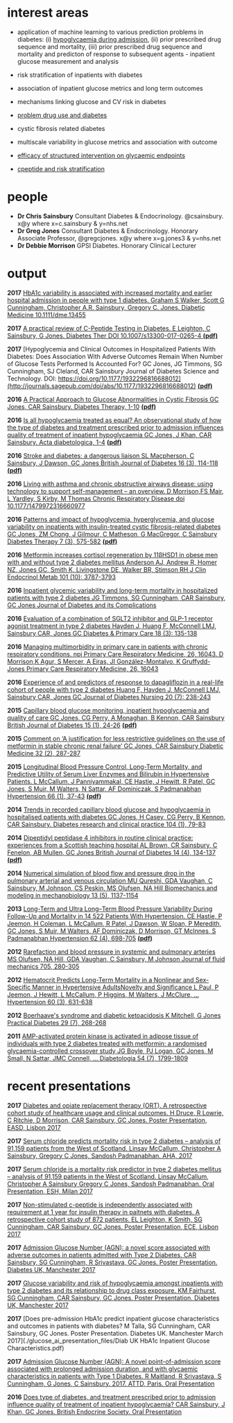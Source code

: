 # interest areas

- application of machine learning to various prediction problems in diabetes: (i) [hypoglycaemia during admission](https://github.com/csainsbury/machineLearning.hypoglycaemiaDuringAdmission), (ii) prior prescribed drug sequence and mortality, (iii) prior prescribed drug sequence and mortality and predicton of response to subsequent agents - inpatient glucose measurement and analysis

- risk stratification of inpatients with diabetes
- association of inpatient glucose metrics and long term outcomes
- mechanisms linking glucose and CV risk in diabetes
- [problem drug use and diabetes](https://github.com/csainsbury/problemDrugUse.diabetes)
- cystic fibrosis related diabetes
- multiscale variability in glucose metrics and association with outcome
- [efficacy of structured intervention on glycaemic endpoints](https://github.com/csainsbury/DICE)
- [cpeptide and risk stratification](https://github.com/csainsbury/cpeptide)

# people
- __Dr Chris Sainsbury__ Consultant Diabetes & Endocrinology. @csainsbury. x@y where x=c.sainsbury & y=nhs.net
- __Dr Greg Jones__ Consultant Diabetes & Endocrinology. Honorary Associate Professor, @gregcjones. x@y where x=g.jones3 & y=nhs.net
- __Dr Debbie Morrison__ GPSI Diabetes. Honorary Clinical Lecturer

# output
__2017__
[HbA1c variability is associated with increased mortality and earlier hospital admission in people with type 1 diabetes. Graham S Walker, Scott G Cunningham, Christopher A.R. Sainsbury, Gregory C. Jones. Diabetic Medicine 10.1111/dme.13455](http://onlinelibrary.wiley.com/doi/10.1111/dme.13455/full)

__2017__
[A practical review of C-Peptide Testing in Diabetes. E Leighton, C Sainsbury, G Jones. Diabetes Ther DOI 10.1007/s13300-017-0265-4 ](https://link.springer.com/article/10.1007%2Fs13300-017-0265-4)[__(pdf)__](http://rdcu.be/rSgE)

__2017__
[Hypoglycemia and Clinical Outcomes in Hospitalized Patients With Diabetes: Does Association With Adverse Outcomes Remain When Number of Glucose Tests Performed Is Accounted For?
GC Jones, JG Timmons, SG Cunningham, SJ Cleland, CAR Sainsbury
Journal of Diabetes Science and Technology. DOI: https://doi.org/10.1177/1932296816688012](http://journals.sagepub.com/doi/abs/10.1177/1932296816688012) [__(pdf)__](http://journals.sagepub.com/doi/pdf/10.1177/1932296816688012)

__2016__
[A Practical Approach to Glucose Abnormalities in Cystic Fibrosis
GC Jones, CAR Sainsbury. Diabetes Therapy, 1-10](https://link.springer.com/article/10.1007/s13300-016-0205-8) [__(pdf)__](https://link.springer.com/content/pdf/10.1007%2Fs13300-016-0205-8.pdf)

__2016__
[Is all hypoglycaemia treated as equal? An observational study of how the type of diabetes and treatment prescribed prior to admission influences quality of treatment of inpatient hypoglycaemia
GC Jones, J Khan, CAR Sainsbury. Acta diabetologica, 1-4](https://link.springer.com/article/10.1007/s00592-016-0940-3) [__(pdf)__](https://link.springer.com/content/pdf/10.1007%2Fs00592-016-0940-3.pdf)

__2016__
[Stroke and diabetes: a dangerous liaison
SL Macpherson, C Sainsbury, J Dawson, GC Jones
British Journal of Diabetes 16 (3), 114-118](http://bjdvd.co.uk/index.php/bjd/article/view/172) [__(pdf)__](http://bjdvd.co.uk/index.php/bjd/article/download/172/314)

__2016__
[Living with asthma and chronic obstructive airways disease: using technology to support self-management – an overview. D Morrison,FS Mair, L Yardley, S Kirby, M Thomas 
Chronic Respiratory Disease doi 10.1177/1479972316660977](http://journals.sagepub.com/doi/pdf/10.1177/1479972316660977)

__2016__
[Patterns and impact of hypoglycemia, hyperglycemia, and glucose variability on inpatients with insulin-treated cystic fibrosis-related diabetes
GC Jones, ZM Chong, J Gilmour, C Matheson, G MacGregor, C Sainsbury
Diabetes Therapy 7 (3), 575-582](http://link.springer.com/article/10.1007/s13300-016-0194-7) [__(pdf)__](https://link.springer.com/content/pdf/10.1007%2Fs13300-016-0194-7.pdf)

__2016__
[Metformin increases cortisol regeneration by 11βHSD1 in obese men with and without type 2 diabetes mellitus
Anderson AJ, Andrew R, Homer NZ, Jones GC, Smith K, Livingstone DE, Walker BR, Stimson RH
J Clin Endocrinol Metab 101 (10): 3787-3793](http://press.endocrine.org/doi/abs/10.1210/jc.2016-2069)

__2016__
[Inpatient glycemic variability and long-term mortality in hospitalized patients with type 2 diabetes
JG Timmons, SG Cunningham, CAR Sainsbury, GC Jones
Journal of Diabetes and its Complications](http://www.sciencedirect.com/science/article/pii/S1056872716302148)

__2016__
[Evaluation of a combination of SGLT2 inhibitor and GLP-1 receptor agonist treatment in type 2 diabetes
Hayden J, Huang F, McConnell LMJ, Sainsbury CAR, Jones GC
Diabetes & Primary Care 18 (3): 135-138](http://www.diabetesandprimarycare.co.uk/journal-content/view/evaluation-of-a-combination-of-sglt2-inhibitor-and-glp-1-receptor-agonist-treatment-in-type-2-diabetes)

__2016__
[Managing multimorbidity in primary care in patients with chronic respiratory conditions. npj Primary Care Respiratory Medicine, 26, 16043. 
D Morrison,K Agur, S Mercer, A Eiras, JI González-Montalvo, K Gruffydd-Jones
Primary Care Respiratory Medicine, 26, 16043](http://www.nature.com/articles/npjpcrm201643)

__2016__
[Experience of and predictors of response to dapagliflozin in a real-life cohort of people with type 2 diabetes 
Huang F, Hayden J, McConnell LMJ, Sainsbury CAR, Jones GC
Journal of Diabetes Nursing 20 (7): 238-243](http://www.thejournalofdiabetesnursing.co.uk/journal-content/view/experience-of-and-predictors-of-response-to-dapagliflozin-in-a-real-life-cohort-of-people-with-type-2-diabetes)

__2015__
[Capillary blood glucose monitoring, inpatient hypoglycaemia and quality of care
GC Jones, CG Perry, A Monaghan, B Kennon, CAR Sainsbury
British Journal of Diabetes 15 (1), 24-26](http://www.bjd-abcd.com/index.php/bjd/article/view/50) [__(pdf)__](http://www.bjd-abcd.com/index.php/bjd/article/download/50/117)

__2015__
[Comment on ‘A justification for less restrictive guidelines on the use of metformin in stable chronic renal failure’
GC Jones, CAR Sainsbury
Diabetic Medicine 32 (2), 287-287](http://onlinelibrary.wiley.com/doi/10.1111/dme.12626/abstract)

__2015__
[Longitudinal Blood Pressure Control, Long-Term Mortality, and Predictive Utility of Serum Liver Enzymes and Bilirubin in Hypertensive Patients. L McCallum, J Panniyammakal, CE Hastie, J Hewitt, R Patel, GC Jones, S Muir, M Walters, N Sattar, AF Dominiczak, S Padmanabhan
Hypertension 66 (1), 37-43](http://hyper.ahajournals.org/content/66/1/37.short) [__(pdf)__](http://hyper.ahajournals.org/content/66/1/37.full.pdf?download=true)

__2014__
[Trends in recorded capillary blood glucose and hypoglycaemia in hospitalised patients with diabetes
GC Jones, H Casey, CG Perry, B Kennon, CAR Sainsbury. Diabetes research and clinical practice 104 (1), 79-83](http://www.sciencedirect.com/science/article/pii/S0168822714000515)

__2014__
[Dipeptidyl peptidase 4 inhibitors in routine clinical practice: experiences from a Scottish teaching hospital
AL Brown, CR Sainsbury, C Fenelon, AB Mullen, GC Jones
British Journal of Diabetes 14 (4), 134-137](http://bjd-abcd.org.uk/index.php/bjd/article/view/38) [__(pdf)__](http://bjd-abcd.org.uk/index.php/bjd/article/view/38/92)

__2014__
[Numerical simulation of blood flow and pressure drop in the pulmonary arterial and venous circulation
MU Qureshi, GDA Vaughan, C Sainsbury, M Johnson, CS Peskin, MS Olufsen, NA Hill
Biomechanics and modeling in mechanobiology 13 (5), 1137-1154 ](http://link.springer.com/article/10.1007/s10237-014-0563-y)

__2013__
[Long-Term and Ultra Long–Term Blood Pressure Variability During Follow-Up and Mortality in 14 522 Patients With Hypertension. CE Hastie, P Jeemon, H Coleman, L McCallum, R Patel, J Dawson, W Sloan, P Meredith, GC Jones, S Muir, M Walters, AF Dominiczak, D Morrison, GT McInnes, S Padmanabhan
Hypertension 62 (4), 698-705](http://hyper.ahajournals.org/content/62/4/698.short) [__(pdf)__](http://hyper.ahajournals.org/content/62/4/698.full.pdf?download=true)

__2012__
[Rarefaction and blood pressure in systemic and pulmonary arteries
MS Olufsen, NA Hill, GDA Vaughan, C Sainsbury, M Johnson
Journal of fluid mechanics 705, 280-305](http://journals.cambridge.org/article_S0022112012002200)

__2012__
[Hematocrit Predicts Long-Term Mortality in a Nonlinear and Sex-Specific Manner in Hypertensive AdultsNovelty and Significance
L Paul, P Jeemon, J Hewitt, L McCallum, P Higgins, M Walters, J McClure, ...
Hypertension 60 (3), 631-638](http://hyper.ahajournals.org/content/60/3/631.short)

__2012__
[Boerhaave's syndrome and diabetic ketoacidosis
K Mitchell, G Jones
Practical Diabetes 29 (7), 268-268](http://onlinelibrary.wiley.com/doi/10.1002/pdi.1704/full)

__2011__
[AMP-activated protein kinase is activated in adipose tissue of individuals with type 2 diabetes treated with metformin: a randomised glycaemia-controlled crossover study
JG Boyle, PJ Logan, GC Jones, M Small, N Sattar, JMC Connell, ...
Diabetologia 54 (7), 1799-1809](http://link.springer.com/article/10.1007/s00125-011-2126-4) 

# recent presentations
__2017__
[Diabetes and opiate replacement therapy (ORT). A retrospective cohort study of healthcare usage and clinical outcomes. H Druce, R Lowrie, C Ritchie, D Morrison, CAR Sainsbury, GC Jones. Poster Presentation, EASD, Lisbon 2017](./glucose_ai_presentation_files/easd17.pdf)


__2017__
[Serum chloride predicts mortality risk in type 2 diabetes – analysis of 91,159 patients from the West of Scotland. Linsay McCallum, Christopher A Sainsbury, Gregory C Jones, Sandosh Padmanabhan. AHA, 2017](./glucose_ai_presentation_files/AHA_Cl_diabetes_040917_SP.pdf)

__2017__
[Serum chloride is a mortality risk predictor in type 2 diabetes mellitus – analysis of 91,159 patients in the West of Scotland. Linsay McCallum, Christopher A Sainsbury Gregory C Jones, Sandosh Padmanabhan. Oral Presentation, ESH, Milan 2017](./glucose_ai_presentation_files/ESH_Cl_diabetes_050617.pdf)

__2017__
[Non-stimulated c-peptide is independently associated with requirement at 1 year for insulin therapy in paitnets with diabetes. A retrospective cohort study of 872 patients. EL Leighton, K Smith, SG Cunningham, CAR Sainsbury, GC Jones. Poster Presentation, ECE, Lisbon 2017](./glucose_ai_presentation_files/cpepposterforECE2017.pdf)

__2017__
[Admission Glucose Number (AGN): a novel score associated with adverse outcomes in patients admitted with Type 2 Diabetes. CAR Sainsbury, SG Cunningham, R Srivastava, GC Jones. Poster Presentation. Diabetes UK, Manchester 2017](./glucose_ai_presentation_files/duk_agn_17.pdf)

__2017__
[Glucose variability and risk of hypoglycaemia amongst inpatients with type 2 diabetes and its relationship to drug class exposure. KM Fairhurst, SG Cunningham, CAR Sainsbury, GC Jones. Poster Presentation. Diabetes UK, Manchester 2017](./glucose_ai_presentation_files/DiabUK17_Drug_class_poster.pdf)

__2017__
[Does pre-admission HbA1c predict inpatient glucose characteristics and outcomes in patients with diabetes? M Talla, SG Cunningham, CAR Sainsbury, GC Jones. Poster Presentation. Diabetes UK. Manchester March 2017](./glucose_ai_presentation_files/Diab UK HbA1c Inpatient Glucose Characteristics.pdf)

__2017__ 
[Admission Glucose Number (AGN): A novel point-of-admission score associated with prolonged admission duration, and with glycaemic characteristics in patients with Type 1 Diabetes. R Maitland, R Srivastava, S Cunningham, G Jones, C Sainsbury. 2017. ATTD, Paris. Oral Presentation](./glucose_ai_presentation_files/ATTD2017_3.pdf)

__2016__
[Does type of diabetes, and treatment prescribed prior to admission influence quality of treatment of inpatient hypoglycaemia?
CAR Sainsbury, J Khan, GC Jones. British Endocrine Society. Oral Presentation](./glucose_ai_presentation_files/BES.pdf)
